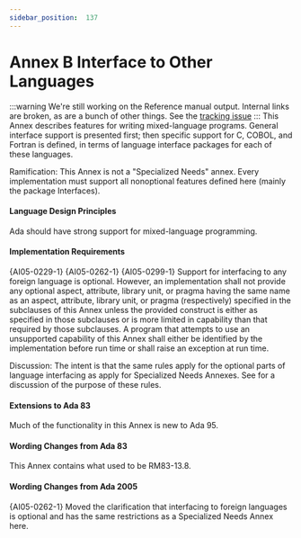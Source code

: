 ```yaml
---
sidebar_position:  137
---
```


# Annex B Interface to Other Languages

:::warning
We're still working on the Reference manual output.  Internal links are broken,
as are a bunch of other things.
See the [tracking issue](https://github.com/ada-lang-io/ada-lang-io/issues/20)
:::
This Annex describes features for writing mixed-language programs. General interface support is presented first; then specific support for C, COBOL, and Fortran is defined, in terms of language interface packages for each of these languages. 

Ramification: This Annex is not a "Specialized Needs" annex. Every implementation must support all nonoptional features defined here (mainly the package Interfaces). 


#### Language Design Principles

Ada should have strong support for mixed-language programming. 


#### Implementation Requirements

{AI05-0229-1} {AI05-0262-1} {AI05-0299-1} Support for interfacing to any foreign language is optional. However, an implementation shall not provide any optional aspect, attribute, library unit, or pragma having the same name as an aspect, attribute, library unit, or pragma (respectively) specified in the subclauses of this Annex unless the provided construct is either as specified in those subclauses or is more limited in capability than that required by those subclauses. A program that attempts to use an unsupported capability of this Annex shall either be identified by the implementation before run time or shall raise an exception at run time. 

Discussion: The intent is that the same rules apply for the optional parts of language interfacing as apply for Specialized Needs Annexes. See  for a discussion of the purpose of these rules. 


#### Extensions to Ada 83

Much of the functionality in this Annex is new to Ada 95. 


#### Wording Changes from Ada 83

This Annex contains what used to be RM83-13.8. 


#### Wording Changes from Ada 2005

{AI05-0262-1} Moved the clarification that interfacing to foreign languages is optional and has the same restrictions as a Specialized Needs Annex here. 

